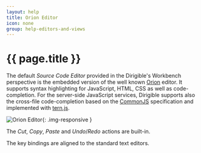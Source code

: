 ```yaml
---
layout: help
title: Orion Editor
icon: none
group: help-editors-and-views
---
```


{{ page.title }}
===

The default *Source Code Editor* provided in the Dirigible's Workbench perspective is the embedded version of the well known [Orion](http://orionhub.org) editor.
It supports syntax highlighting for JavaScript, HTML, CSS as well as code-completion. For the server-side JavaScript services, Dirigible supports also the cross-file code-completion based on the [CommonJS](https://en.wikipedia.org/wiki/CommonJS) specification and implemented with [tern.js](http://ternjs.net/). 

![Orion Editor](images/ide_editor_orion.png){: .img-responsive }

The *Cut*, *Copy*, *Paste* and *Undo*/*Redo* actions are built-in.

The key bindings are aligned to the standard text editors.

